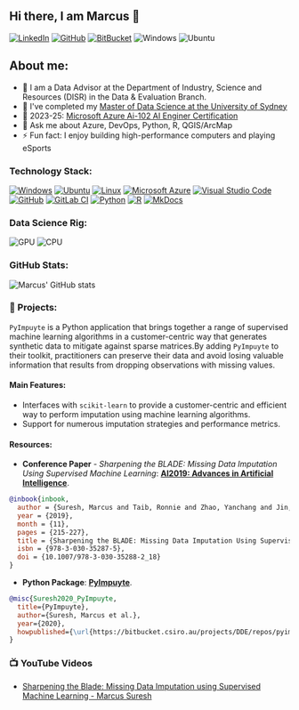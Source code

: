 ## Hi there, I am Marcus 👋
[![LinkedIn](https://img.shields.io/badge/LinkedIn-0077B5?style=for-the-badge&logo=linkedin&logoColor=white)](https://www.linkedin.com/in/marcus-suresh/)
[![GitHub](https://img.shields.io/badge/GitHub-100000?style=for-the-badge&logo=github&logoColor=white)](https://github.com/marcus-suresh)
[![BitBucket](https://img.shields.io/badge/Bitbucket-330F63?style=for-the-badge&logo=bitbucket&logoColor=white)](https://bitbucket.csiro.au/projects/DDE/repos/pyimpuyte/browse)
![Windows](https://img.shields.io/badge/Windows-0078D6?style=for-the-badge&logo=windows&logoColor=white)
![Ubuntu](https://img.shields.io/badge/Ubuntu-E95420?style=for-the-badge&logo=ubuntu&logoColor=white)
  
## About me:
- 🔭 I am a Data Advisor at the Department of Industry, Science and Resources (DISR) in the Data & Evaluation Branch.
- 🌱 I've completed my [Master of Data Science at the University of Sydney](https://www.myequals.net/r/profilesharelinkexternal/cce7770d-6364-4a53-b4c1-9c6344d963e4)
- 🥅 2023-25: [Microsoft Azure Ai-102 AI Enginer Certification](https://learn.microsoft.com/en-us/users/marcussuresh-9988/transcript/76wxjhz9nk8m2rl)
- 💬 Ask me about Azure, DevOps, Python, R, QGIS/ArcMap
- ⚡ Fun fact: I enjoy building high-performance computers and playing eSports

### Technology Stack:
[![Windows](https://custom-icon-badges.demolab.com/badge/Windows-0078D6?logo=windows11&logoColor=white)](#)
[![Ubuntu](https://img.shields.io/badge/Ubuntu-E95420?logo=ubuntu&logoColor=white)](#)
[![Linux](https://img.shields.io/badge/Linux-FCC624?logo=linux&logoColor=black)](#)
[![Microsoft Azure](https://custom-icon-badges.demolab.com/badge/Microsoft%20Azure-0089D6?logo=msazure&logoColor=white)](#)
[![Visual Studio Code](https://custom-icon-badges.demolab.com/badge/Visual%20Studio%20Code-0078d7.svg?logo=vsc&logoColor=white)](#)
[![GitHub](https://img.shields.io/badge/GitHub-%23121011.svg?logo=github&logoColor=white)](#)
[![GitLab CI](https://img.shields.io/badge/GitLab%20CI-FC6D26?logo=gitlab&logoColor=fff)](#)
[![Python](https://img.shields.io/badge/Python-3776AB?logo=python&logoColor=fff)](#)
[![R](https://img.shields.io/badge/R-%23276DC3.svg?logo=r&logoColor=white)](#)
[![MkDocs](https://img.shields.io/badge/MkDocs-526CFE?logo=materialformkdocs&logoColor=fff)](#)


### Data Science Rig:
![GPU](https://img.shields.io/badge/NVIDIA-RTX4090-76B900?style=for-the-badge&logo=nvidia&logoColor=white)
![CPU](https://img.shields.io/badge/Intel-Core_i9_14900K_OC'd_6.0_GHz-0071C5?style=for-the-badge&logo=intel&logoColor=white)

### GitHub Stats:
![Marcus' GitHub stats](https://github-readme-stats.vercel.app/api?username=marcus-suresh&show_icons=true&theme=tokyonight)

### 📕 Projects:

`PyImpuyte` is a Python application that brings together a range of supervised machine learning algorithms in a customer-centric way that generates synthetic data to mitigate against sparse matrices.By adding `PyImpuyte` to their toolkit, practitioners can preserve their data and avoid losing valuable information that results from dropping observations with missing values.

#### Main Features:
* Interfaces with `scikit-learn` to provide a customer-centric and efficient way to perform imputation using machine learning algorithms.
* Support for numerous imputation strategies and performance metrics.

#### Resources:
* **Conference Paper** - *Sharpening the BLADE: Missing Data Imputation Using Supervised Machine Learning*: **[AI2019: Advances in Artificial Intelligence](https://link.springer.com/chapter/10.1007/978-3-030-35288-2_18)**.

```BibTeX
@inbook{inbook,
  author = {Suresh, Marcus and Taib, Ronnie and Zhao, Yanchang and Jin, Warren},
  year = {2019},
  month = {11},
  pages = {215-227},
  title = {Sharpening the BLADE: Missing Data Imputation Using Supervised Machine Learning},
  isbn = {978-3-030-35287-5},
  doi = {10.1007/978-3-030-35288-2_18}
}
```

* **Python Package**: **[PyImpuyte](https://bitbucket.csiro.au/projects/DDE/repos/pyimpuyte)**.

```BibTeX
@misc{Suresh2020_PyImpuyte,
  title={PyImpuyte},
  author={Suresh, Marcus et al.},
  year={2020},
  howpublished={\url{https://bitbucket.csiro.au/projects/DDE/repos/pyimpuyte}},
}
```
### 📺 YouTube Videos
- [Sharpening the Blade: Missing Data Imputation using Supervised Machine Learning - Marcus Suresh](https://www.youtube.com/watch?v=PFAqed4h0-g&t=573s)
